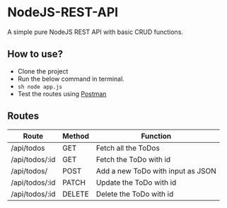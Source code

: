 ﻿# NodeJS-REST-API
 A simple pure NodeJS REST API with basic CRUD functions.
 
## How to use?
- Clone the project
- Run the below command in terminal.
- ```sh node app.js```
- Test the routes using [Postman](https://www.postman.com/)

## Routes
| Route | Method | Function |
| ------ | ------ | ------ |
| /api/todos | GET | Fetch all the ToDos |
| /api/todos/:id | GET | Fetch the ToDo with id |
| /api/todos/ | POST | Add a new ToDo with input as JSON |
| /api/todos/:id | PATCH | Update the ToDo with id |
| /api/todos/:id | DELETE | Delete the ToDo with id |
